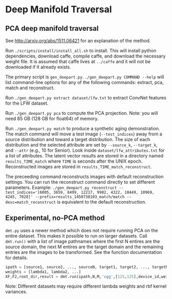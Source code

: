 # Deep Manifold Traversal

## PCA deep manifold traversal

See http://arxiv.org/abs/1511.06421 for an explanation of the method.

Run `./scripts/install/install_all.sh` to install. This will install python dependencies, download caffe, compile caffe, and download the necessary weight file. It is assumed that caffe lives at `../caffe` and it will not be downloaded if it already exists.

The primary script is `gen_deepart.py`. `./gen_deepart.py COMMAND --help` will list command-line options for any of the following commands: extract, pca, match and reconstruct.

Run `./gen_deepart.py extract dataset/lfw.txt` to extract ConvNet features for the LFW dataset.

Run `./gen_deepart.py pca` to compute the PCA projection. Note: you will need 85 GB (128 GB for float64) of memory.

Run `./gen_deepart.py match` to produce a synthetic aging demonstration. The match command will move a test image (`--test_indices`) away from a source distribution and toward a target distribution. The size of each distribution and the selected attribute are set by `--source_k`, `--target_k`, and `--attr` (e.g., 10 for Senior). Look inside `dataset/lfw_attributes.txt` for a list of attributes. The latent vector results are stored in a directory named `results_TIME_match` where `TIME` is seconds after the UNIX epoch. Reconstructed images are stored in `results_TIME_match_reconstruct`.

The preceeding command reconstructs images with default reconstruction settings. You can run the reconstruct command directly to set different parameters. Example: ``./gen_deepart.py reconstruct --test_indices='[6005, 3659, 8499, 12217, 9982, 4322, 10449, 10969, 4245, 7028]' --prefix=results_1450738103_match/match --desc=match_reconstruct`` is equivalent to the default reconstruction.

## Experimental, no-PCA method

`dmt.py` uses a newer method which does not require running PCA on the entire dataset. This makes it possible to run on larger datasets. Call `dmt.run()` with a list of image pathnames where the first N entires are the source domain, the next M entires are the target domain and the remaining entries are the images to be transformed. See the function documentation for details.

```python
ipath = [source1, source2, ..., sourceN, target1, target2, ..., targetM, image1, image2, ...]
weights = [lambda1, lambda2, ...]
XF,F2,root_dir,result = dmt.run(ipath,N,M,'vgg',[125,125],device_id,weights,rbf_var,prefix,3000,False)
```

Note: Different datasets may require different lambda weights and rbf kernel variances.

